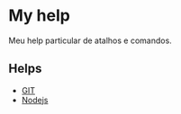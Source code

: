 # My help
Meu help particular de atalhos e comandos.

## Helps

* [GIT](https://github.com/wiskton/my-help/blob/main/git.md)
* [Nodejs](https://github.com/wiskton/my-help/blob/main/nodejs.md)
